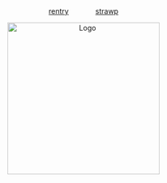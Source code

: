 
⠀
⠀
<p align="center">
  <a href="https://rentry.co/cipherites">rentry</a> ⠀⠀  ⠀⠀
  <a href="https://cipherites.straw.page/">strawp</a>
</p>


<p align="center">
  <img src="https://cdn.discordapp.com/attachments/1062717625764950068/1429108408224845875/vxvl.png?ex=68fd822c&is=68fc30ac&hm=291afad85ce7af300a0f42e8fb9c6cdb62e9adf141ea3ff613d4fa2abd837e6d&" alt="Logo" width="300">
</p>

